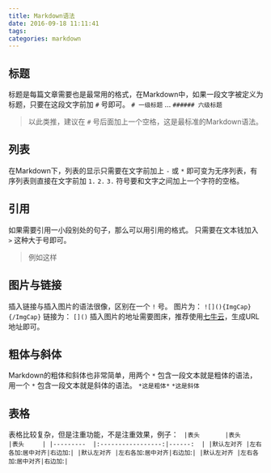 ```yaml
---
title: Markdown语法
date: 2016-09-18 11:11:41
tags:
categories: markdown
---
```


## 标题
标题是每篇文章需要也是最常用的格式，在Markdown中，如果一段文字被定义为标题，只要在这段文字前加 `#` 号即可。
`# 一级标题`
...
`###### 六级标题`
> 以此类推，建议在 `#` 号后面加上一个空格，这是最标准的Markdown语法。

## 列表
在Markdown下，列表的显示只需要在文字前加上 `-` 或 `*` 即可变为无序列表，有序列表则直接在文字前加 `1.` `2.` `3.` 符号要和文字之间加上一个字符的空格。

## 引用
如果需要引用一小段别处的句子，那么可以用引用的格式。
只需要在文本钱加入 `>` 这种大于号即可。
> 例如这样

## 图片与链接
插入链接与插入图片的语法很像，区别在一个 `!` 号。
图片为： `![](){ImgCap}{/ImgCap}`
链接为： `[]()`
插入图片的地址需要图床，推荐使用[七牛云]()，生成URL地址即可。

## 粗体与斜体
Markdown的粗体和斜体也非常简单，用两个 `*` 包含一段文本就是粗体的语法，用一个 `*` 包含一段文本就是斜体的语法。
`*这是粗体*`
`*这是斜体`

## 表格
表格比较复杂，但是注重功能，不是注重效果，例子：
`
|表头       |表头               |表头     |
|---------  |:-----------------:|------:  |
|默认左对齐 |左右各加`:`居中对齐|右边加`:`|
|默认左对齐 |左右各加`:`居中对齐|右边加`:`|
|默认左对齐 |左右各加`:`居中对齐|右边加`:`|
`
